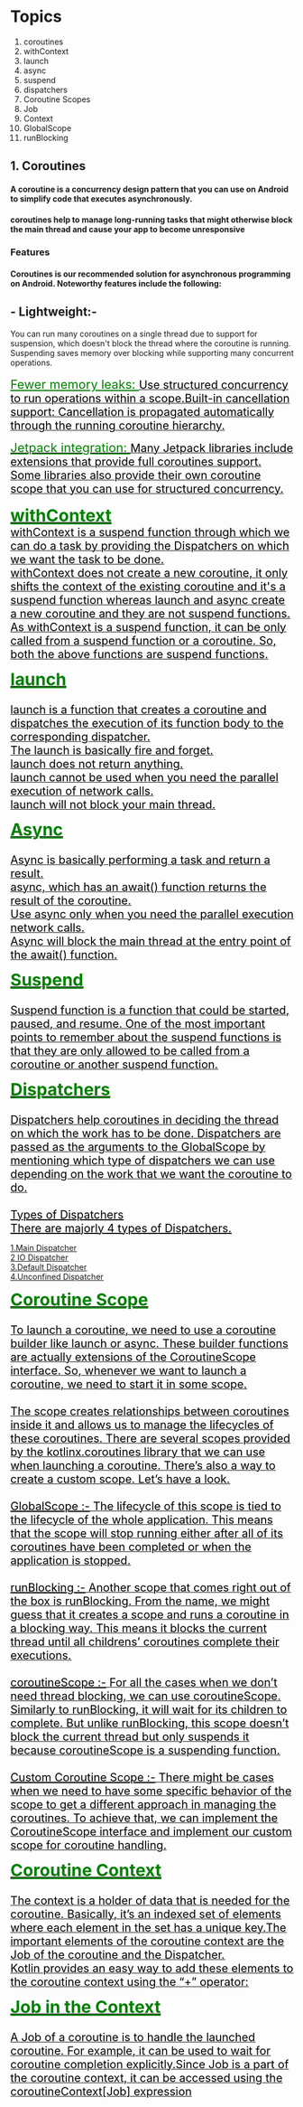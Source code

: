 # Topics

1. coroutines
2. withContext
3. launch
4. async
5. suspend
6. dispatchers
7. Coroutine Scopes
8. Job
9. Context
10. GlobalScope
11. runBlocking




## 1. Coroutines
#### A coroutine is a concurrency design pattern that you can use on Android to simplify code that executes asynchronously.
#### coroutines help to manage long-running tasks that might otherwise block the main thread and cause your app to become unresponsive
### Features
#### Coroutines is our recommended solution for asynchronous programming on Android. Noteworthy features include the following:
## - Lightweight:-
You can run many coroutines on a single thread due to support for suspension, which doesn't block the thread where the coroutine is running. Suspending saves memory over blocking while supporting many concurrent operations.
 <br/>
 <br/>
 <span style="color:green;font-size:22px"><U>Fewer memory leaks: </span><span style="color:black;font-size:20px"> Use structured concurrency to run operations within a scope.Built-in cancellation support: Cancellation is propagated automatically through the running coroutine hierarchy.
 <br/>

 <span style="color:green;font-size:22px"><U>Jetpack integration: </span><span style="color:black;font-size:20px">Many Jetpack libraries include extensions that provide full coroutines support. Some libraries also provide their own coroutine scope that you can use for structured concurrency.</span>
 <br/>
<br/>
<span style="color:green;font-weight:700;font-size:30px"><U>withContext</span>
<span style="color:black;font-size:20px">
<br/>
withContext is a suspend function through which we can do a task by providing the Dispatchers on which we want the task to be done.
<br/>
 withContext does not create a new coroutine, it only shifts the context of the existing coroutine and it's a suspend function whereas launch and async create a new coroutine and they are not suspend functions.
<br/>
As withContext is a suspend function, it can be only called from a suspend function or a coroutine. So, both the above functions are suspend functions.

<span style="color:green;font-weight:700;font-size:30px"><U>launch</span>  
<span style="color:black;font-size:20px">
<br/> launch is a function that creates a coroutine and dispatches the execution of its function body to the corresponding dispatcher.
<br/> The launch is basically fire and forget.
<br/> launch does not return anything.
<br/> launch cannot be used when you need the parallel execution of network calls.
<br/>launch will not block your main thread.

<span style="color:green;font-weight:700;font-size:30px"><U>Async</span>  
<span style="color:black;font-size:20px">
<br/> Async is basically performing a task and return a result.
<br/> async, which has an await() function returns the result of the coroutine.
<br/> Use async only when you need the parallel execution network calls.
<br/> Async will block the main thread at the entry point of the await() function. 

<span style="color:green;font-weight:700;font-size:30px"><U>Suspend</span>  
<span style="color:black;font-size:20px">
<br/>
 Suspend function is a function that could be started, paused, and resume. One of the most important points to remember about the suspend functions is that they are only allowed to be called from a coroutine or another suspend function.
 
 <span style="color:green;font-weight:700;font-size:30px"><U>Dispatchers </span>  
<span style="color:black;font-size:20px">
<br/>
Dispatchers help coroutines in deciding the thread on which the work has to be done. Dispatchers are passed as the arguments to the GlobalScope by mentioning which type of dispatchers we can use depending on the work that we want the coroutine to do.<br/><br/>
<U>Types of Dispatchers<br/>
There are majorly 4 types of Dispatchers.<br/>

1.Main  Dispatcher<br/>
2 IO Dispatcher<br/>
3.Default Dispatcher<br/>
4.Unconfined Dispatcher

<span style="color:green;font-weight:700;font-size:30px"><U>Coroutine Scope </span>  
<span style="color:black;font-size:20px">
<br/>To launch a coroutine, we need to use a coroutine builder like launch or async. These builder functions are actually extensions of the CoroutineScope interface. So, whenever we want to launch a coroutine, we need to start it in some scope.<br/><br/>The scope creates relationships between coroutines inside it and allows us to manage the lifecycles of these coroutines. There are several scopes provided by the kotlinx.coroutines library that we can use when launching a coroutine. There’s also a way to create a custom scope. Let’s have a look.
<br/><br/><u>
GlobalScope :-</u> The lifecycle of this scope is tied to the lifecycle of the whole application. This means that the scope will stop running either after all of its coroutines have been completed or when the application is stopped.
<br/><br/><u>
runBlocking :-</u> Another scope that comes right out of the box is runBlocking. From the name, we might guess that it creates a scope and runs a coroutine in a blocking way. This means it blocks the current thread until all childrens’ coroutines complete their executions.
<br/><br/><u>
coroutineScope :-</u> For all the cases when we don’t need thread blocking, we can use coroutineScope. Similarly to runBlocking, it will wait for its children to complete. But unlike runBlocking, this scope doesn’t block the current thread but only suspends it because coroutineScope is a suspending function.
<br/><br/><u>
Custom Coroutine Scope :-</u> There might be cases when we need to have some specific behavior of the scope to get a different approach in managing the coroutines. To achieve that, we can implement the CoroutineScope interface and implement our custom scope for coroutine handling.

<span style="color:green;font-weight:700;font-size:30px"><U>Coroutine Context </span>  
<span style="color:black;font-size:20px">
<br/>The context is a holder of data that is needed for the coroutine. Basically, it’s an indexed set of elements where each element in the set has a unique key.The important elements of the coroutine context are the Job of the coroutine and the Dispatcher.<br/>Kotlin provides an easy way to add these elements to the coroutine context using the “+” operator:


<span style="color:green;font-weight:700;font-size:30px"><U>Job in the Context</span>  
<span style="color:black;font-size:20px">
<br/>A Job of a coroutine is to handle the launched coroutine. For example, it can be used to wait for coroutine completion explicitly.Since Job is a part of the coroutine context, it can be accessed using the coroutineContext[Job] expression


